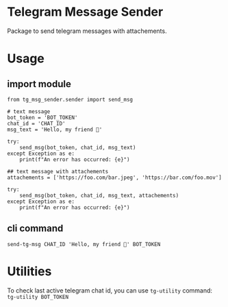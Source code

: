 # Telegram Message Sender
Package to send telegram messages with attachements.

# Usage
## import module
```
from tg_msg_sender.sender import send_msg

# text message
bot_token = 'BOT_TOKEN'
chat_id = 'CHAT_ID'
msg_text = 'Hello, my friend 🐍'

try:
    send_msg(bot_token, chat_id, msg_text)
except Exception as e:
    print(f"An error has occurred: {e}")

## text message with attachements
attachements = ['https://foo.com/bar.jpeg', 'https://bar.com/foo.mov']

try:
    send_msg(bot_token, chat_id, msg_text, attachements)
except Exception as e:
    print(f"An error has occurred: {e}")
```

## cli command
```
send-tg-msg CHAT_ID 'Hello, my friend 🐍' BOT_TOKEN
```

# Utilities
To check last active telegram chat id, you can use `tg-utility` command:
`tg-utility BOT_TOKEN`

